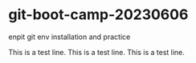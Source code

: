 # git-boot-camp-20230606
enpit git env installation and practice

This is a test line.
This is a test line.
This is a test line.